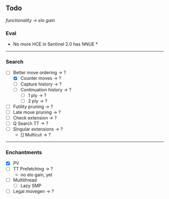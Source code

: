 ## Todo

*functionality -> elo gain*

### Eval

* No more HCE in Sentinel 2.0 has NNUE *

------

### Search
- [ ] Better move ordering -> ?
    - [X] Counter moves -> ?
    - [ ] Capture history -> ?
    - [ ] Continuation history -> ?
        - [ ] 1 ply -> ?
        - [ ] 2 ply -> ?
- [ ] Futility pruning -> ?
- [ ] Late move pruning -> ?
- [ ] Check extension -> ?
- [ ] Q Search TT -> ?
- [ ] Singular extensions -> ?
    - [] Multicut -> ?

------

### Enchantments
- [x] PV
- [ ] TT Prefetching -> ? 
  - no elo gain, yet
- [ ] Multithread
    - [ ] Lazy SMP
- [ ] Legal movegen -> ?
